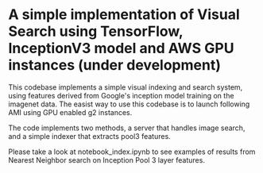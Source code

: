 A simple implementation of Visual Search using TensorFlow, InceptionV3 model and AWS GPU instances  (under development)
==================

This codebase implements a simple visual indexing and search system, using features derived from Google's inception 
model training on the imagenet data. The easist way to use this codebase is to launch following AMI using GPU enabled g2 instances.
 
The code implements two methods, a server that handles image search, and a simple indexer that extracts pool3 features.














Please take a look at notebook_index.ipynb to see examples of results from Nearest Neighbor search on Inception Pool 3 layer features.
 